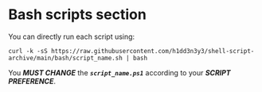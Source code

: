 # Bash scripts section
You can directly run each script using:
```
curl -k -sS https://raw.githubusercontent.com/h1dd3n3y3/shell-script-archive/main/bash/script_name.sh | bash
```
You **_MUST CHANGE_** the **_`script_name.ps1`_** according to your **_SCRIPT PREFERENCE_**.
